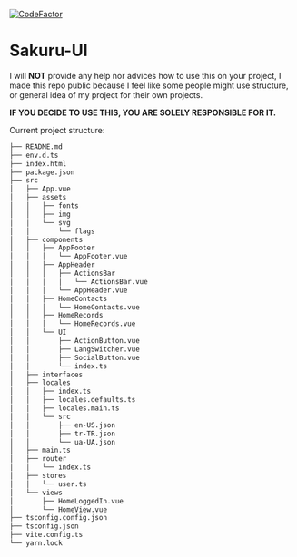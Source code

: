 [![CodeFactor](https://www.codefactor.io/repository/github/osu-sakuru/sakuru-ui/badge)](https://www.codefactor.io/repository/github/osu-sakuru/sakuru-ui)
# Sakuru-UI

I will **NOT** provide any help nor advices how to use this on your project, I made this repo public because I feel like some people might use structure, or general idea of my project for their own projects.

**IF YOU DECIDE TO USE THIS, YOU ARE SOLELY RESPONSIBLE FOR IT.**

Current project structure:
```sh
├── README.md
├── env.d.ts
├── index.html
├── package.json
├── src
│   ├── App.vue
│   ├── assets
│   │   ├── fonts
│   │   ├── img
│   │   └── svg
│   │       └── flags
│   ├── components
│   │   ├── AppFooter
│   │   │   └── AppFooter.vue
│   │   ├── AppHeader
│   │   │   ├── ActionsBar
│   │   │   │   └── ActionsBar.vue
│   │   │   └── AppHeader.vue
│   │   ├── HomeContacts
│   │   │   └── HomeContacts.vue
│   │   ├── HomeRecords
│   │   │   └── HomeRecords.vue
│   │   └── UI
│   │       ├── ActionButton.vue
│   │       ├── LangSwitcher.vue
│   │       ├── SocialButton.vue
│   │       └── index.ts
│   ├── interfaces
│   ├── locales
│   │   ├── index.ts
│   │   ├── locales.defaults.ts
│   │   ├── locales.main.ts
│   │   └── src
│   │       ├── en-US.json
│   │       ├── tr-TR.json
│   │       └── ua-UA.json
│   ├── main.ts
│   ├── router
│   │   └── index.ts
│   ├── stores
│   │   └── user.ts
│   └── views
│       ├── HomeLoggedIn.vue
│       └── HomeView.vue
├── tsconfig.config.json
├── tsconfig.json
├── vite.config.ts
└── yarn.lock
```

